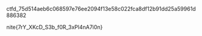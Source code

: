 
ctfd_75d514aeb6c068597e76ee2094f13e58c022fca8df12b91dd25a59961d886382



nite{7rY_XKcD_S3b_f0R_3xPl4nA7i0n}